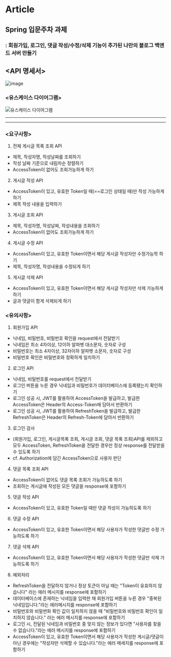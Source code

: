 # Article
## Spring 입문주차 과제
### : 회원가입, 로그인, 댓글 작성/수정/삭제 기능이 추가된 나만의 블로그 백엔드 서버 만들기


## __<API 명세서>__
![image](https://user-images.githubusercontent.com/108795153/186638567-b317b62f-6e30-4c51-a38d-ae5bd46a5e95.png)

### __<유스케이스 다이어그램>__
![유스케이스 다이어그램](https://user-images.githubusercontent.com/108795153/186639042-6daf4911-3653-4b86-b671-d35bdfebf838.jpg)



___
___

### __<요구사항>__

1. 전체 게시글 목록 조회 API
+ 제목, 작성자명, 작성날짜를 조회하기
+ 작성 날짜 기준으로 내림차순 정렬하기
+ AccessToken이 없어도 조회가능하게 하기

2. 게시글 작성 API
+ AccessToken이 있고, 유효한 Token일 때(==로그인 상태일 때)만 작성 가능하게 하기
+ 제목 작성 내용을 입력하기

3. 게시글 조회 API
+ 제목, 작성자명, 작성날짜, 작성내용을 조회하기
+ AccessToken이 없어도 조회가능하게 하기

4. 게시글 수정 API
+ AccessToken이 있고, 유효한 Token이면서 해당 게시글 작성자만 수정가능학 하기
+ 제목, 작성자명, 작성내용을 수정되게 하기

5. 게시글 삭제 API
+ AccessToken이 있고, 유효한 Token이면서 해당 게시글 작성자만 삭제 가능하게 하기
+ 글과 댓글이 함게 삭제되게 하기

### __<유의사항>__

1. 회원가입 API 
+ 닉네임, 비밀번호, 비밀번호 확인을 request에서 전달받기
+ 닉네임은 최소 4자이상, 12이하 알파벳 대소문자, 숫자로 구성
+ 비밀번호는 최소 4자이상, 32자이하 알파벳 소문자, 숫자로 구성
+ 비밀번호 확인은 비밀번호와 정확하게 일치하기

2. 로그인 API
+ 닉네임, 비밀번호를 request에서 전달받기
+ 로그인 버튼을 누른 경우 닉네임과 비밀번호가 데이터베이스에 등록됐는지 확인하기
+ 로그인 성공 시, JWT를 활용하여 AccessToken을 발급하고, 발급한 AccessToken은 Header의 Access-Token에 담아서 반환하기
+ 로그인 성공 시, JWT를 활용하여 RefreshToken을 발급하고, 발급한 RefreshToken은 Header의 Refresh-Token에 담아서 반환하기

3. 로그인 검사 
+ (회원가입, 로그인, 게시글목록 조회, 게시글 조회, 댓글 목록 조회)API를 제외하고 모두 AccessToken, RefreshToken을 전달한 경우만 정상 response를 전달받을 수 있도록 하기
+ cf. Authorization에 담긴 AccessToken으로 사용자 판단

4. 댓글 목록 조회 API
+ AccessToken이 없어도 댓글 목록 조회가 가능하도록 하기
+ 조회하는 게시글에 작성된 모든 댓글을 response에 포함하기

5. 댓글 작성 API
+ AccessToken이 있고, 유효한 Token일 때만 댓글 작성이 가능하도록 하기

6. 댓글 수정 API
+ AccessToken이 있고, 유효한 Token이면서 해당 사용자가 작성한 댓글만 수정 가능하도록 하기

7. 댓글 삭제 API 
+ AccessToken이 있고, 유효한 Token이면서 해당 사용자가 작성한 댓글만 삭제 가능하도록 하기

8. 예외처리
+ RefreshToken을 전달하지 않거나 정상 토큰이 아닐 때는 "Token이 유효하지 않습니다" 라는 에러 메시지를 response에 포함하기
+ 데이터베이스에 존재하는 닉네임을 입력한 채 회원가입 버튼을 누른 경우 "중복된 닉네임입니다."라는 에러메시지를 response에 포함하기
+ 비밀번호와 비밀번화 확인 값이 일치하지 않을 때 "비밀번호와 비밀번호 확인이 일치하지 않습니다." 라는 에러 메시지를 response에 포함하기
+ 로그인 시, 전달된 닉네임과 비밀번호 중 맞지 않는 정보가 있다면 "사용자를 찾을 수 없습니다."라는 에러 메시지를 response에 포함하기
+ AccessToken이 있고, 유효한 Token이면서 해당 사용자가 작성한 게시글/댓글이 아닌 경우에는 "작성자만 삭제할 수 있습니다."라는 에러 메세지를 response에 포함하기
